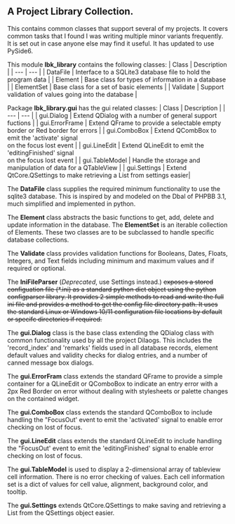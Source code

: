 ## A Project Library Collection.

This contains common classes that support several of my projects. It
covers common tasks that I found I was writing multiple minor variants
frequently. It is set out in case anyone else may find it useful. It has
updated to use PySide6.

This module **lbk_library** contains the following classes:
| Class | Description |
| --- | --- |
| DataFile | Interface to a SQLite3 database file to hold the program data |
| Element | Base class for types of information in a database |
| ElementSet | Base class for a set of basic elements |
| Validate | Support validation of values going into the database |


Package **lbk_library.gui** has the gui related classes:
| Class | Description |
| --- | --- |
| gui.Dialog | Extend QDialog with a number of general support fuctions |
| gui.ErrorFrame | Extend QFrame to provide a selectable empty border or Red border for errors |
| gui.ComboBox | Extend QCombBox to emit the 'activate' signal<BR>on the focus lost event |
| gui.LineEdit | Extend QLineEdit to emit the 'editingFinished' signal<BR>on the focus lost event |
| gui.TableModel | Handle the storage and manipulation of data for a QTableView |
| gui.Settings | Extend QtCore.QSettings to make retrieving a List from settings easier|



The **DataFile** class supplies the required minimum functionality to use
the sqlite3 database. This is inspired by and modeled on the Dbal of
PHPBB 3.1, much simplified and implemented in python.

The **Element** class abstracts the basic functions to get, add, delete
and update information in the database. The **ElementSet** is an
iterable collection of Elements. These two classes are to be subclassed
to handle specific database collections.

The **Validate** class provides validation functions for Booleans,
Dates, Floats, Integers, and Text fields including minimum and maximum
values and if required or optional.

The **IniFileParser** (*Deprecated*, use Settings instead.)
~~exposes a stored configuation file (*.ini) as a
standard python dict object using the python configparser library. It
provides 2 simple methods to read and write the full ini file and
provides a method to get the config file directory path. It uses the
standard Linux or Windows 10/11 configuration file locations by default
or specifc directories if required.~~

The **gui.Dialog** class is the base class extending the QDialog class
with common functionality used by all the project Dilaogs. This includes
the 'record_index' and 'remarks' fields used in all database records,
element default values and validity checks for dialog entries, and a
number of canned message box dialogs.

The **gui.ErrorFram** class extends the standard QFrame to provide a simple
container for a QLineEdit or QComboBox to indicate an entry error with a
2px Red Border on error without dealing with stylesheets or palette
changes on the contained widget. 

The **gui.ComboBox** class extends the standard QComboBox to include
handling the "FocusOut' event to emit the 'activated' signal to enable
error checking on lost of focus.

The **gui.LineEdit** class extends the standard QLineEdit to include
handling the "FocusOut' event to emit the 'editingFinished' signal to
enable error checking on lost of focus.

The **gui.TableModel** is used to display a 2-dimensional array of
tableview cell information. There is no error checking of values. Each
cell information set is a dict of values for cell value, alignment,
background color, and tooltip.

The **gui.Settings** extends QtCore.QSettings to make saving and
retrieving a List from the QSettings object easier.


